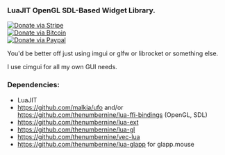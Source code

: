 ### LuaJIT OpenGL SDL-Based Widget Library.

[![Donate via Stripe](https://img.shields.io/badge/Donate-Stripe-green.svg)](https://buy.stripe.com/00gbJZ0OdcNs9zi288)<br>
[![Donate via Bitcoin](https://img.shields.io/badge/Donate-Bitcoin-green.svg)](bitcoin:37fsp7qQKU8XoHZGRQvVzQVP8FrEJ73cSJ)<br>
[![Donate via Paypal](https://img.shields.io/badge/Donate-Paypal-green.svg)](https://buy.stripe.com/00gbJZ0OdcNs9zi288)

You'd be better off just using imgui or glfw or librocket or something else.

I use cimgui for all my own GUI needs.

### Dependencies:

- LuaJIT
- https://github.com/malkia/ufo and/or https://github.com/thenumbernine/lua-ffi-bindings (OpenGL, SDL)
- https://github.com/thenumbernine/lua-ext
- https://github.com/thenumbernine/lua-gl
- https://github.com/thenumbernine/vec-lua
- https://github.com/thenumbernine/lua-glapp for glapp.mouse
